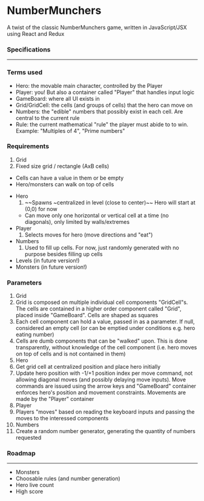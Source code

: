 NumberMunchers
===

A twist of the classic NumberMunchers game, written in JavaScript/JSX using React and Redux


### Specifications
---

### Terms used
+ Hero: the movable main character, controlled by the Player
+ Player: you! But also a container called "Player" that handles input logic
+ GameBoard: where all UI exists in
+ Grid/GridCell: the cells (and groups of cells) that the hero can move on
+ Numbers: the "edible" numbers that possibly exist in each cell. Are central to the current rule
+ Rule: the current mathematical "rule" the player must abide to to win. Example: "Multiples of 4", "Prime numbers"

### Requirements

1. Grid
  1. Fixed size grid / rectangle (AxB cells)
  - Cells can have a value in them or be empty
  - Hero/monsters can walk on top of cells
+ Hero
  1. ~~Spawns ~centralized in level (close to center)~~ Hero will start at (0,0) for now
  - Can move only one horizontal or vertical cell at a time (no diagonals), only limited by walls/extremes
  <!-- - Future Versions:
    - Starts game with X lives
    - Can eat numbers when prompted to -->
+ Player
  1. Selects moves for hero (move directions and "eat")
+ Numbers
  1. Used to fill up cells. For now, just randomly generated with no purpose besides filling up cells
  <!-- - Number of correct options in range [X, Y] -->
+ Levels (in future version!)
  <!-- 1. Every level has a mathematical proposition (e.g. Multiples of 5) (in future version: equations  3 x 12 = ?)
  - Start with every grid cell populated by a generated number, possibly a correct answer
  - Level ends when hero eats all correct answers -->
+ Monsters (in future version!)
  <!-- 1. Monsters enter level at some moment
  - On touching hero, monster kills him
  - Only move one space at a time (periodic moves) -->


### Parameters

1. Grid
  1. Grid is composed on multiple individual cell components "GridCell"s. The cells are contained in a higher order component called "Grid", placed inside "GameBoard". Cells are shaped as squares
  2. Each cell component can hold a value, passed in as a parameter. If null, considered an empty cell (or can be emptied under conditions e.g. hero eating number)
  3. Cells are dumb components that can be "walked" upon. This is done transparently, without knowledge of the cell component (i.e. hero moves on top of cells and is not contained in them)
2. Hero
  1. Get grid cell at centralized position and place hero initially
  2. Update hero position with -1/+1 position index per move command, not allowing diagonal moves (and possibly delaying move inputs). Move commands are issued using the arrow keys and "GameBoard" container enforces hero's position and movement constraints. Movements are made by the "Player" container
3. Player
  1. Players "moves" based on reading the keyboard inputs and passing the moves to the interessed components
4. Numbers
  1. Create a random number generator, generating the quantity of numbers requested


### Roadmap
---

+ Monsters
+ Choosable rules (and number generation)
+ Hero live count
+ High score
